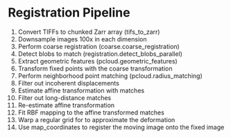 # Registration Pipeline

1) Convert TIFFs to chunked Zarr array (tifs_to_zarr)
2) Downsample images 100x in each dimension
3) Perform coarse registration (coarse.coarse_registration)
4) Detect blobs to match (registration.detect_blobs_parallel)
5) Extract geometric features (pcloud.geometric_features)
6) Transform fixed points with the coarse transformation
7) Perform neighborhood point matching (pcloud.radius_matching)
8) Filter out incoherent displacements
9) Estimate affine transformation with matches
10) Filter out long-distance matches
11) Re-estimate affine transformation
12) Fit RBF mapping to the affine transformed matches
13) Warp a regular grid for to approximate the deformation
14) Use map_coordinates to register the moving image onto the fixed image
